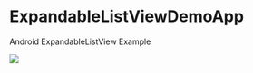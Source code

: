 # ExpandableListViewDemoApp
Android ExpandableListView Example

<img src="https://s2.gifyu.com/images/ezgif.com-gif-maker7a15e266c60927f0.gif"/>
